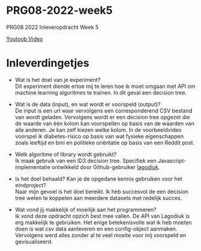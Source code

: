 # PRG08-2022-week5
PRG08 2022 Inleveropdracht Week 5

[Youtoob Video](https://youtu.be/Nn78_-NpfHQ)

# Inleverdingetjes
- Wat is het doel van je experiment? <br>
Dit experiment diende ertoe mij te leren hoe ik moet omgaan met API om machine learning algoritmes te trainen. In dit geval een decision tree.

- Wat is de data (input), en wat wordt er voorspeld (output)? <br>
De input is een url waar vervolgens een corresponderend CSV bestand van wordt geladen. Vervolgens wordt er een decision tree opgezet die de waarde van één kolom kan voorspellen op basis van de waarden van alle anderen. Je kan zelf kiezen welke kolom. In de voorbeeldvideo voorspel ik diabetes-risico op basis van wat fysieke eigenschappen zoals leeftijd en bmi en politieke oriëntatie op basis van een Reddit post.

- Welk algoritme of library wordt gebruikt? <br>
Ik maak gebruik van een ID3 decision tree. Specifiek een Javascript-implementatie ontwikkeld door Github-gebruiker [lagodiuk](https://github.com/lagodiuk).

- Is het doel behaald? Kan je de opgedane kennis gebruiken voor het eindproject? <br>
Naar mijn gevoel is het doel bereikt. Ik heb succesvol de een decision tree weten te koppelen aan meerdere datasets met redelijk succes.

- Wat vond jij makkelijk of moeilijk aan het programmeren? <br>
Ik vond deze opdracht opzich best mee vallen. De API van Lagodiuk is erg makkelijk te gebruiken. Het enige betekenisvolle wat ik heb moeten doen is wat csv data aanleveren en een config-object aanmaken. Vervolgens werd alles zonder al te veel moeite voor mij voorspeld en gevisualiseerd.
